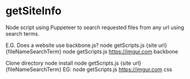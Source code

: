 # getSiteInfo
Node script using Puppeteer to search requested files from any url using search terms.

E.G. Does a website use backbone.js?
node getScripts.js {site url} {fileNameSearchTerm}
node getScripts.js https://imgur.com backbone

Clone directory
node install
node getScripts.js {site url} {fileNameSearchTerm}
EG: node getScripts.js https://imgur.com css
